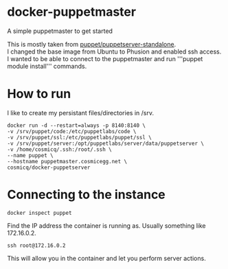 # docker-puppetmaster
A simple puppetmaster to get started

This is mostly taken from [puppet/puppetserver-standalone](https://hub.docker.com/r/puppet/puppetserver-standalone/).  
I changed the base image from Ubuntu to Phusion and enabled ssh access.  
I wanted to be able to connect to the puppetmaster and run 
'''puppet module install''' commands.

# How to run

I like to create my persistant files/directories in /srv.

```
docker run -d --restart=always -p 8140:8140 \
-v /srv/puppet/code:/etc/puppetlabs/code \
-v /srv/puppet/ssl:/etc/puppetlabs/puppet/ssl \
-v /srv/puppet/server:/opt/puppetlabs/server/data/puppetserver \
-v /home/cosmicq/.ssh:/root/.ssh \
--name puppet \
--hostname puppetmaster.cosmicegg.net \
cosmicq/docker-puppetserver
```

# Connecting to the instance

```
docker inspect puppet
```

Find the IP address the container is running as.  Usually something like 172.16.0.2.
```
ssh root@172.16.0.2
```

This will allow you in the container and let you perform server actions.
